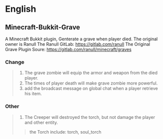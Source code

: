 # English
## Minecraft-Bukkit-Grave
 A Minecraft Bukkit plugin, Genterate a grave when player died. The original owner is Ranull
 The Ranull GitLab: https://gitlab.com/ranull
 The Original Grave Plugin Soure: https://gitlab.com/ranull/minecraft/graves

### Change
> 1. The grave zombie will equip the armor and weapon from the died player.
> 2. The times of player death will make grave zombie more powerful.
> 3. add the broadcast message on global chat when a player retrieve his item.

### Other
> 1. The Creeper will destroyed the torch, but not damage the player and other entity.
>> the Torch include: torch, soul_torch
 
